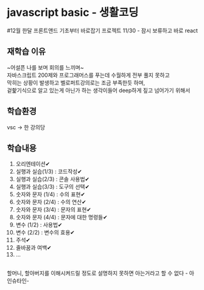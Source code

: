 # javascript basic - 생활코딩 
#12월 한달 프론트앤드 기초부터 바로잡기 프로젝트 11/30 - 잠시 보류하고 바로 react 

## 재학습 이유
~어설픈 나를 보며 회의를 느끼며~<br>
자바스크립트 200제와 프로그래머스를 푸는데 수월하게 전부 풀지 못하고<br>
막히는 상황이 발생하고 벨로퍼트강의로는 조금 부족한듯 하며,<br>
겉핥기식으로 알고 있는게 아닌가 하는 생각이들어 deep하게 짚고 넘어가기 위해서

## 학습환경
vsc ->  한 강의당 

## 학습내용  
1. 오리엔테이션✔
2. 실행과 실습(1/3) : 코드작성✔
3. 실행과 실습(2/3) : 콘솔 사용법✔
4. 실행과 실습(3/3) : 도구의 선택✔
5. 숫자와 문자 (1/4) : 수의 표현✔
6. 숫자와 문자 (2/4) : 수의 연산✔
7. 숫자와 문자 (3/4) : 문자의 표현✔
8. 숫자와 문자 (4/4) : 문자에 대한 명령들✔
9. 변수 (1/2) : 사용법✔
10. 변수 (2/2) : 변수의 효용✔
11. 주석✔
12. 줄바꿈과 여백✔
13. ...

## 
할머니, 할아버지를 이해시켜드릴 정도로 설명하지 못하면 아는거라고 할 수 없다 - 아인슈타인-
